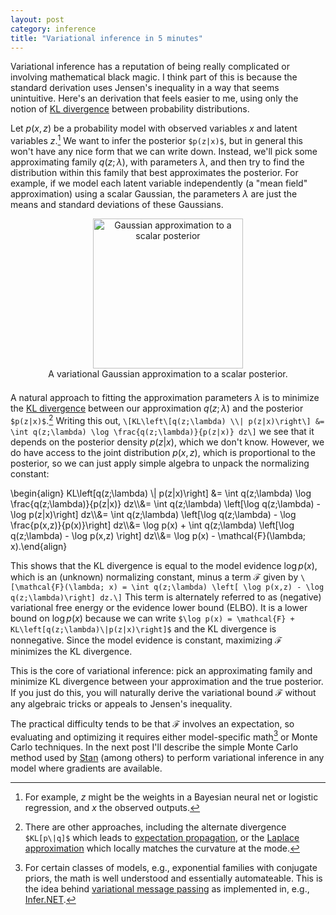```yaml
---
layout: post
category: inference
title: "Variational inference in 5 minutes"
---
```


Variational inference has a reputation of being really complicated or involving mathematical black magic. I think part of this is because the standard derivation uses Jensen's inequality in a way that seems unintuitive. Here's an derivation that feels easier to me, using only the notion of [KL divergence](https://en.wikipedia.org/wiki/Kullback%E2%80%93Leibler_divergence) between probability distributions. 

Let $p(x,z)$ be a probability model with observed variables $x$ and latent variables $z$.[^1] We want to infer the posterior `$p(z|x)$`, but in general this won't have any nice form that we can write down. Instead, we'll pick some approximating family $q(z;\lambda)$, with parameters $\lambda$, and then try to find the distribution within this family that best approximates the posterior. For example, if we model each latent variable independently (a "mean field" approximation) using a scalar Gaussian, the parameters $\lambda$ are just the means and standard deviations of these Gaussians. 

<div style="margin: 0 auto; text-align: center; padding-bottom: 0.5em">
<img src="{{ site.url }}/assets/images/variational_approximation.png" width="240" alt="Gaussian approximation to a scalar posterior"><br/>
A variational Gaussian approximation to a scalar posterior.
</div>

A natural approach to fitting the approximation parameters $\lambda$ is to minimize the [KL divergence](https://en.wikipedia.org/wiki/Kullback%E2%80%93Leibler_divergence) between our approximation $q(z;\lambda)$ and the posterior `$p(z|x)$`.[^2] Writing this out,
`\[KL\left\[q(z;\lambda) \\| p(z|x)\right\] &= \int q(z;\lambda) \log \frac{q(z;\lambda)}{p(z|x)} dz\]`
we see that it depends on the posterior density $p(z|x)$, which we don't know. However, we do have access to the joint distribution $p(x, z)$, which is proportional to the posterior, so we can just apply simple algebra to unpack the normalizing constant:

\begin{align}
KL\left\[q(z;\lambda) \\| p(z|x)\right\] &= \int q(z;\lambda) \log \frac{q(z;\lambda)}{p(z|x)} dz\\\\&= \int q(z;\lambda) \left\[\log q(z;\lambda) - \log p(z|x)\right\] dz\\\\&= \int q(z;\lambda) \left\[\log q(z;\lambda) - \log \frac{p(x,z)}{p(x)}\right\] dz\\\\&= \log p(x) + \int q(z;\lambda) \left\[\log q(z;\lambda) - \log p(x,z) \right\] dz\\\\&= \log p(x) - \mathcal{F}(\lambda; x).\end{align}

This shows that the KL divergence is equal to the model evidence $\log p(x)$, which is an (unknown) normalizing constant, minus a term $\mathcal{F}$ given by
`\[\mathcal{F}(\lambda; x) = \int q(z;\lambda) \left[ \log p(x,z) - \log q(z;\lambda)\right] dz.\]` This term is alternately referred to as (negative) variational free energy or the evidence lower bound (ELBO). It is a lower bound on $\log p(x)$ because we can write `$\log p(x) = \mathcal{F} + KL\left[q(z;\lambda)\|p(z|x)\right]$` and the KL divergence is nonnegative. Since the model evidence is constant, maximizing $\mathcal{F}$ minimizes the KL divergence.

This is the core of variational inference: pick an approximating family and minimize KL divergence between your approximation and the true posterior. If you just do this, you will naturally derive the variational bound $\mathcal{F}$ without any algebraic tricks or appeals to Jensen's inequality. 

The practical difficulty tends to be that $\mathcal{F}$ involves an expectation, so evaluating and optimizing it requires either model-specific math[^3] or Monte Carlo techniques. In the next post I'll describe the simple Monte Carlo method used by [Stan](http://mc-stan.org/) (among others) to perform variational inference in any model where gradients are available. 

[^1]: For example, $z$ might be the weights in a Bayesian neural net or logistic regression, and $x$ the observed outputs. 
[^2]: There are other approaches, including the alternate divergence `$KL[p\|q]$` which leads to [expectation propagation](http://research.microsoft.com/en-us/um/people/minka/papers/ep/), or the [Laplace approximation](http://www.cs.toronto.edu/~mackay/itprnn/ps/343.344.pdf) which locally matches the curvature at the mode. 
[^3]: For certain classes of models, e.g., exponential families with conjugate priors, the math is well understood and essentially automateable. This is the idea behind [variational message passing](http://www.jmlr.org/papers/volume6/winn05a/winn05a.pdf) as implemented in, e.g., [Infer.NET](http://research.microsoft.com/en-us/um/cambridge/projects/infernet/).
